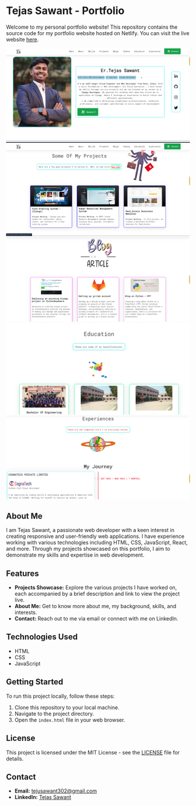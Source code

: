 # Tejas Sawant - Portfolio

Welcome to my personal portfolio website! This repository contains the source code for my portfolio website hosted on Netlify. You can visit the live website [here](https://tejassawant.netlify.app/).

<img src="demoimg/Screenshot 2024-08-14 154718.png">
<img src="demoimg/Screenshot 2024-08-14 154736.png">
<img src="demoimg/Screenshot 2024-08-14 154749.png">
<img src="demoimg/Screenshot 2024-08-14 154800.png">
<img src="demoimg/Screenshot 2024-08-14 154824.png">


## About Me

I am Tejas Sawant, a passionate web developer with a keen interest in creating responsive and user-friendly web applications. I have experience working with various technologies including HTML, CSS, JavaScript, React, and more. Through my projects showcased on this portfolio, I aim to demonstrate my skills and expertise in web development.

## Features

- **Projects Showcase:** Explore the various projects I have worked on, each accompanied by a brief description and link to view the project live.
- **About Me:** Get to know more about me, my background, skills, and interests.
- **Contact:** Reach out to me via email or connect with me on LinkedIn.

## Technologies Used

- HTML
- CSS
- JavaScript
 

## Getting Started

To run this project locally, follow these steps:

1. Clone this repository to your local machine.
2. Navigate to the project directory.
3. Open the `index.html` file in your web browser.

## License

This project is licensed under the MIT License - see the [LICENSE](LICENSE) file for details.

## Contact

- **Email:** [tejusawant302@gmail.com](mailto:tejusawant302@gmail.com)
- **LinkedIn:** [Tejas Sawant](https://www.linkedin.com/in/tejas-sawant-3a9b5820b)
